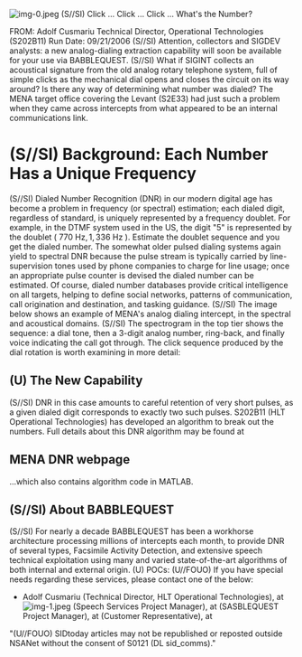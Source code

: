 ![img-0.jpeg](img-0.jpeg)
(S//SI) Click ... Click ... Click ... What's the Number?

FROM: Adolf Cusmariu
Technical Director, Operational Technologies (S202B11)
Run Date: 09/21/2006
(S//SI) Attention, collectors and SIGDEV analysts: a new analog-dialing extraction capability will soon be available for your use via BABBLEQUEST.
(S//SI) What if SIGINT collects an acoustical signature from the old analog rotary telephone system, full of simple clicks as the mechanical dial opens and closes the circuit on its way around? Is there any way of determining what number was dialed? The MENA target office covering the Levant (S2E33) had just such a problem when they came across intercepts from what appeared to be an internal communications link.

# (S//SI) Background: Each Number Has a Unique Frequency 

(S//SI) Dialed Number Recognition (DNR) in our modern digital age has become a problem in frequency (or spectral) estimation; each dialed digit, regardless of standard, is uniquely represented by a frequency doublet. For example, in the DTMF system used in the US, the digit "5" is represented by the doublet ( $770 \mathrm{~Hz}, 1,336 \mathrm{~Hz}$ ). Estimate the doublet sequence and you get the dialed number. The somewhat older pulsed dialing systems again yield to spectral DNR because the pulse stream is typically carried by line-supervision tones used by phone companies to charge for line usage; once an appropriate pulse counter is devised the dialed number can be estimated. Of course, dialed number databases provide critical intelligence on all targets, helping to define social networks, patterns of communication, call origination and destination, and tasking guidance.
(S//SI) The image below shows an example of MENA's analog dialing intercept, in the spectral and acoustical domains.
(S//SI) The spectrogram in the top tier shows the sequence: a dial tone, then a 3-digit analog number, ring-back, and finally voice indicating the call got through. The click sequence produced by the dial rotation is worth examining in more detail:

## (U) The New Capability

(S//SI) DNR in this case amounts to careful retention of very short pulses, as a given dialed digit corresponds to exactly two such pulses. S202B11 (HLT Operational Technologies) has developed an algorithm to break out the numbers. Full details about this DNR algorithm may be found at

## MENA DNR webpage

...which also contains algorithm code in MATLAB.

## (S//SI) About BABBLEQUEST

(S//SI) For nearly a decade BABBLEQUEST has been a workhorse architecture processing millions of intercepts each month, to provide DNR of several types, Facsimile Activity Detection, and extensive speech technical exploitation using many and varied state-of-the-art algorithms of both internal and external origin.
(U) POCs:
(U//FOUO) If you have special needs regarding these services, please contact one of the below:

- Adolf Cusmariu (Technical Director, HLT Operational Technologies), at
![img-1.jpeg](img-1.jpeg)
(Speech Services Project Manager), at
(SASBLEQUEST Project Manager), at
(Customer Representative), at

"(U//FOUO) SIDtoday articles may not be republished or reposted outside NSANet without the consent of S0121 (DL sid_comms)."
